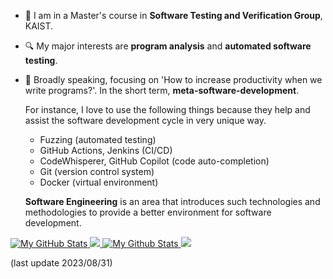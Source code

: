 - 📖 I am in a Master's course in **Software Testing and Verification Group**, KAIST.
- :mag: My major interests are **program analysis** and **automated software testing**.
- 💭 Broadly speaking, focusing on 'How to increase productivity when we write programs?'.  In the short term,  **meta-software-development**.
  
  For instance, I love to use the following things because they help and assist the software development cycle in very unique way.
  - Fuzzing (automated testing)
  - GitHub Actions, Jenkins (CI/CD)
  - CodeWhisperer, GitHub Copilot (code auto-completion)
  - Git (version control system)
  - Docker (virtual environment)
 
  **Software Engineering** is an area that introduces such technologies and methodologies to provide a better environment for software development.

<a href="https://github.com/3-24#gh-light-mode-only">
  <img src="https://github-readme-stats.vercel.app/api?username=3-24&theme=default&count_private=true&show_icons=true#gh-white-mode-only" alt="My GitHub Stats"/>
  <img src="https://github-readme-stats.vercel.app/api/wakatime?username=minus21&theme=default&custom_title=Weekly%20Most%20Used%20Languages#gh-white-mode-only"/>
</a>

<a href="https://github.com/3-24#gh-dark-mode-only">
  <img src="https://github-readme-stats.vercel.app/api?username=3-24&theme=react&count_private=true&show_icons=true#gh-dark-mode-only" alt="My Github Stats"/>
  <img src="https://github-readme-stats.vercel.app/api/wakatime?username=minus21&theme=react&custom_title=Weekly%20Most%20Used%20Languages#gh-dark-mode-only"/>
</a>

(last update 2023/08/31)
